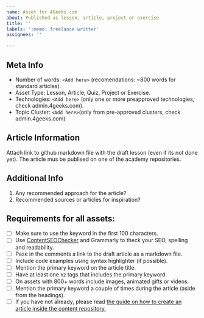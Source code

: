 ```yaml
---
name: Asset for 4Geeks.com
about: Published as lesson, article, project or exercise
title: ''
labels: ':memo: freelance writter'
assignees: ''

---
```


## Meta Info

- Number of words: `<Add here>` (recomendations: ~800 words for standard articles).
- Asset Type: Lesson, Article, Quiz, Project or Exercise.
- Technologies: `<Add here>` (only one or more preapproved technologies, check admin.4geeks.com).
- Topic Cluster: `<Add here>`(only from pre-approved clusters, check admin.4geeks.com)

## Article Information

Attach link to github markdown file with the draft lesson (even if its not done yet). 
The article mus be publised on one of the academy repositories.

## Additional Info

1. Any recommended approach for the article?
2. Recommended sources or articles for inspiration?

## Requirements for all assets:

- [ ] Make sure to use the keyword in the first 100 characters.
- [ ] Use [ContentSEOChecker](http://contentseochecker.com/) and Grammarly to theck your SEO, spelling and readability.
- [ ] Pase in the comments a link to the draft article as a markdown file.
- [ ] Include code examples using syntax highlighter (if possible).
- [ ] Mention the primary keyword on the article title.
- [ ] Have at least one `h2` tags that includes the primary keyword.
- [ ] On assets with 800+ words include images, animated gifts or videos.
- [ ] Mention the primary keyword a couple of times during the article (aside from the headings).
- [ ] If you have not already, please read [the guide on how to create an article inside the content repository.](https://github.com/breatheco-de/content/blob/master/CONTRIBUTING.md)
